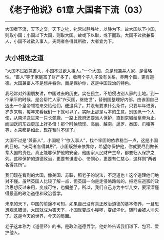 # 《老子他说》61章 大国者下流（03）

------

大国者下流，天下之交，天下之牝，牝常以静胜牡，以静为下。故大国以下小国，则取小国；小国以下大国，则取大国。故或下以取，或下而取。大国不过欲兼畜人，小国不过欲入事人。夫两者各得其所欲，大者宜为下。

## 大小相处之道

“大国不过欲兼畜人，小国不过欲入事人。”一个大国，总是想兼并人家，是侵略性。“畜人”等于家庭富了财产多了，收两个子儿子没有关系，养两个孤，更有道德。大国兼畜人不是想并吞你，而是保护你，这是中国政治的特色。

我经常对外国朋友讲，中国过去的历史，实在民主，不想侵占别人家的土地。到一个承平的时候，是会帮忙人家“兴灭国，继绝世”，替别国整理好内部，由该国自己选出一个皇帝领袖来交给他们，便退兵了。并没有要求什么条件，只要年年进贡，岁岁来朝，每年来看我们一下就可以了。实际上那是亏本的生意，别国派一个大使，从南洋送进来一只长颈鹿，一路上政府还要派人保护，直到京城给皇帝为止。而回送的东西更加上好多倍！那个时候琉球、高丽、越南、暹罗、泰国、爪哇等等，本来都是如此，现在暂时不谈了。

大国不过是“兼畜人”，小国呢？“欲入事人”，找个牢固的依靠稳当一点，这是小国的目的。“夫两者各得其所”，小国既然来依靠你，希望你保护他，你就要尽到做长辈大国的责任，真正能够保护他的安全，他国家人民财产生命，都要归入保护之列。这种保护的道德政治，更要有谦虚心、怜悯心，更要有仁慈心，这样则“两者各得其所”。

我们现在看到的大国，像美国、苏联，照老子的说法，不足道也！这个道理他们绝对不懂。虽然英国人比较了解一点，但英国一向是走侵略路线的，把老庄道家的政治思想反过来用，变成可怕，也偏差了。所以，我们自己身为中华儿女，要深深懂得最高的政治道德和政治哲学。

未来的天下，中国的前途不可知，如果自己没有真正政治道德的基本修养，一旦思想观念错误，大国就成为害天下，小国就变成小喽啰，变成洋化，随时会被人消灭了。这是今天的世界，今天的局面。

老子这本称为《道德经》的书，是政治道德哲学，他始终告诉我们谦下、包容、爱护他人。
